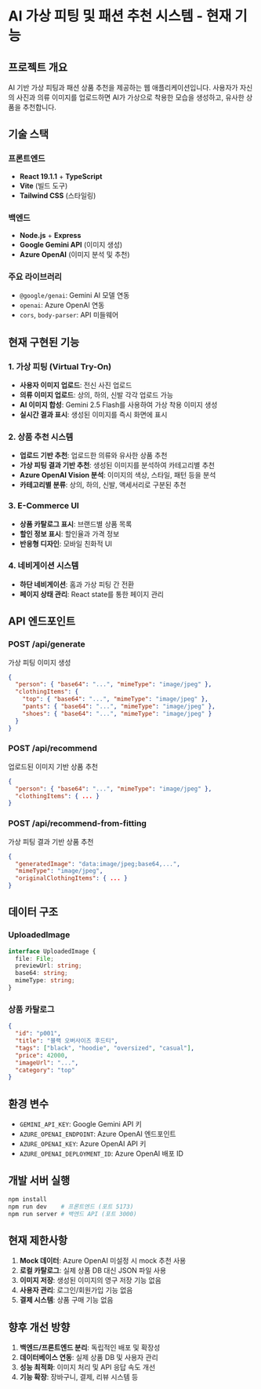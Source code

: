 # AI 가상 피팅 및 패션 추천 시스템 - 현재 기능

## 프로젝트 개요
AI 기반 가상 피팅과 패션 상품 추천을 제공하는 웹 애플리케이션입니다. 사용자가 자신의 사진과 의류 이미지를 업로드하면 AI가 가상으로 착용한 모습을 생성하고, 유사한 상품을 추천합니다.

## 기술 스택

### 프론트엔드
- **React 19.1.1** + **TypeScript**
- **Vite** (빌드 도구)
- **Tailwind CSS** (스타일링)

### 백엔드
- **Node.js** + **Express**
- **Google Gemini API** (이미지 생성)
- **Azure OpenAI** (이미지 분석 및 추천)

### 주요 라이브러리
- `@google/genai`: Gemini AI 모델 연동
- `openai`: Azure OpenAI 연동
- `cors`, `body-parser`: API 미들웨어

## 현재 구현된 기능

### 1. 가상 피팅 (Virtual Try-On)
- **사용자 이미지 업로드**: 전신 사진 업로드
- **의류 이미지 업로드**: 상의, 하의, 신발 각각 업로드 가능
- **AI 이미지 합성**: Gemini 2.5 Flash를 사용하여 가상 착용 이미지 생성
- **실시간 결과 표시**: 생성된 이미지를 즉시 화면에 표시

### 2. 상품 추천 시스템
- **업로드 기반 추천**: 업로드한 의류와 유사한 상품 추천
- **가상 피팅 결과 기반 추천**: 생성된 이미지를 분석하여 카테고리별 추천
- **Azure OpenAI Vision 분석**: 이미지의 색상, 스타일, 패턴 등을 분석
- **카테고리별 분류**: 상의, 하의, 신발, 액세서리로 구분된 추천

### 3. E-Commerce UI
- **상품 카탈로그 표시**: 브랜드별 상품 목록
- **할인 정보 표시**: 할인율과 가격 정보
- **반응형 디자인**: 모바일 친화적 UI

### 4. 네비게이션 시스템
- **하단 네비게이션**: 홈과 가상 피팅 간 전환
- **페이지 상태 관리**: React state를 통한 페이지 관리

## API 엔드포인트

### POST /api/generate
가상 피팅 이미지 생성
```json
{
  "person": { "base64": "...", "mimeType": "image/jpeg" },
  "clothingItems": {
    "top": { "base64": "...", "mimeType": "image/jpeg" },
    "pants": { "base64": "...", "mimeType": "image/jpeg" },
    "shoes": { "base64": "...", "mimeType": "image/jpeg" }
  }
}
```

### POST /api/recommend
업로드된 이미지 기반 상품 추천
```json
{
  "person": { "base64": "...", "mimeType": "image/jpeg" },
  "clothingItems": { ... }
}
```

### POST /api/recommend-from-fitting
가상 피팅 결과 기반 상품 추천
```json
{
  "generatedImage": "data:image/jpeg;base64,...",
  "mimeType": "image/jpeg",
  "originalClothingItems": { ... }
}
```

## 데이터 구조

### UploadedImage
```typescript
interface UploadedImage {
  file: File;
  previewUrl: string;
  base64: string;
  mimeType: string;
}
```

### 상품 카탈로그
```json
{
  "id": "p001",
  "title": "블랙 오버사이즈 후드티",
  "tags": ["black", "hoodie", "oversized", "casual"],
  "price": 42000,
  "imageUrl": "...",
  "category": "top"
}
```

## 환경 변수
- `GEMINI_API_KEY`: Google Gemini API 키
- `AZURE_OPENAI_ENDPOINT`: Azure OpenAI 엔드포인트
- `AZURE_OPENAI_KEY`: Azure OpenAI API 키
- `AZURE_OPENAI_DEPLOYMENT_ID`: Azure OpenAI 배포 ID

## 개발 서버 실행
```bash
npm install
npm run dev    # 프론트엔드 (포트 5173)
npm run server # 백엔드 API (포트 3000)
```

## 현재 제한사항
1. **Mock 데이터**: Azure OpenAI 미설정 시 mock 추천 사용
2. **로컬 카탈로그**: 실제 상품 DB 대신 JSON 파일 사용
3. **이미지 저장**: 생성된 이미지의 영구 저장 기능 없음
4. **사용자 관리**: 로그인/회원가입 기능 없음
5. **결제 시스템**: 상품 구매 기능 없음

## 향후 개선 방향
1. **백엔드/프론트엔드 분리**: 독립적인 배포 및 확장성
2. **데이터베이스 연동**: 실제 상품 DB 및 사용자 관리
3. **성능 최적화**: 이미지 처리 및 API 응답 속도 개선
4. **기능 확장**: 장바구니, 결제, 리뷰 시스템 등